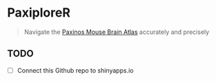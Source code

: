 # PaxiploreR
> Navigate the [Paxinos Mouse Brain Atlas](http://labs.gaidi.ca/mouse-brain-atlas/) accurately and precisely

## TODO
- [ ] Connect this Github repo to shinyapps.io
